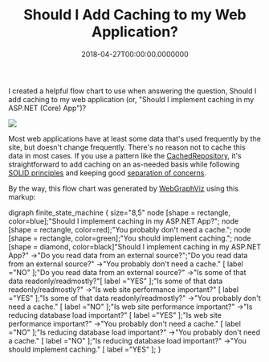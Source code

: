﻿---
title: Should I Add Caching to my Web Application?
date: "2018-04-27T00:00:00.0000000"
description: I created a helpful flow chart to use when answering the question, Should I add caching to my web application (or, " Should I implement caching in my ASP.NET (Core) App")?
featuredImage: /img/caching-flowchart.png
---

I created a helpful flow chart to use when answering the question, Should I add caching to my web application (or, "Should I implement caching in my ASP.NET (Core) App")?

[![](/img/caching-flowchart.png)](/img/caching-flowchart.png)

Most web applications have at least some data that's used frequently by the site, but doesn't change frequently. There's no reason not to cache this data in most cases. If you use a pattern like the [CachedRepository](https://ardalis.com/introducing-the-cachedrepository-pattern), it's straightforward to add caching on an as-needed basis while following [SOLID principles](https://www.pluralsight.com/courses/principles-oo-design) and keeping good [separation of concerns](http://deviq.com/separation-of-concerns/).



By the way, this flow chart was generated by [WebGraphViz](http://webgraphviz.com/) using this markup:

digraph finite\_state\_machine {
	size="8,5"
	node \[shape = rectangle, color=blue\];"Should I implement caching in my ASP.NET App?";
 node \[shape = rectangle, color=red\];"You probably don't need a cache.";
 node \[shape = rectangle, color=green\];"You should implement caching.";
 node \[shape = diamond, color=black\]"Should I implement caching in my ASP.NET App?" ->"Do you read data from an external source?";"Do you read data from an external source?" ->"You probably don't need a cache." \[ label ="NO" \];"Do you read data from an external source?" ->"Is some of that data readonly/readmostly?"\[ label ="YES" \];"Is some of that data readonly/readmostly?" ->"Is web site performance important?" \[ label ="YES" \];"Is some of that data readonly/readmostly?" ->"You probably don't need a cache." \[ label ="NO" \];"Is web site performance important?" ->"Is reducing database load important?" \[ label ="YES" \];"Is web site performance important?" ->"You probably don't need a cache." \[ label ="NO" \];"Is reducing database load important?" ->"You probably don't need a cache." \[ label ="NO" \];"Is reducing database load important?" ->"You should implement caching." \[ label ="YES" \];
}


